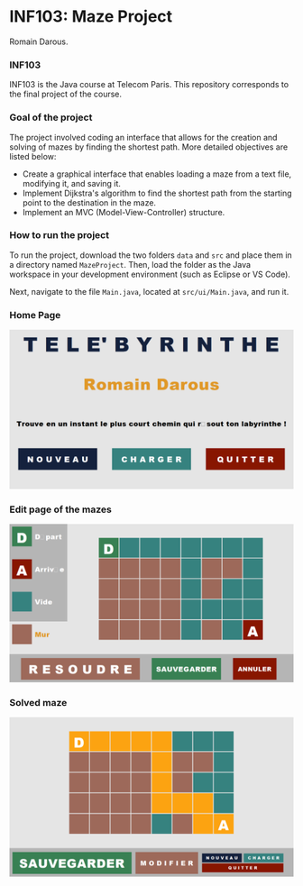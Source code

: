 # INF103: Maze Project
Romain Darous.

### INF103
INF103 is the Java course at Telecom Paris. This repository corresponds to the final project of the course.

### Goal of the project
The project involved coding an interface that allows for the creation and solving of mazes by finding the shortest path. More detailed objectives are listed below:
- Create a graphical interface that enables loading a maze from a text file, modifying it, and saving it.
- Implement Dijkstra's algorithm to find the shortest path from the starting point to the destination in the maze.
- Implement an MVC (Model-View-Controller) structure.

### How to run the project
To run the project, download the two folders `data` and `src` and place them in a directory named `MazeProject`. Then, load the folder as the Java workspace in your development environment (such as Eclipse or VS Code).

Next, navigate to the file `Main.java`, located at `src/ui/Main.java`, and run it.

### Home Page
![Home Page](./readme_images/home_page.png)

### Edit page of the mazes
![Make Page](./readme_images/make_maze.png)

### Solved maze
![Solved Maze](./readme_images/solved_maze.png)
